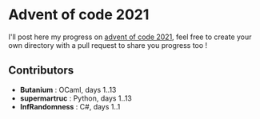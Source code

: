 # Advent of code 2021

I'll post here my progress on [advent of code 2021](https://adventofcode.com/2021), feel free to create your own directory with a pull request to share you progress too !

## Contributors

- **Butanium** : OCaml, days 1..13
- **supermartruc** : Python, days 1..13
- **InfRandomness** : C#, days 1..1
